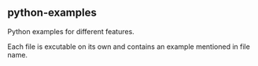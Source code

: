 ## python-examples

Python examples for different features.

Each file is excutable on its own and contains an example mentioned in file name.